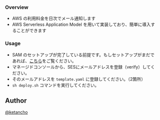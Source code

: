 ### Overview
* AWS の利用料金を日次でメール通知します
* AWS Serverless Application Model を用いて実装しており、簡単に導入することができます

### Usage

* SAM のセットアップが完了している前提です。もしセットアップがまだであれば、[こちら](http://www.ketancho.net/entry/2017/12/25/030849)をご覧ください。
* マネージドコンソールから、SESにメールアドレスを登録（verify）してください。
* そのメールアドレスを `template.yaml` に登録してください。（2箇所）
* `sh deploy.sh` コマンドを実行してください。

## Author

[@ketancho](https://twitter.com/ketancho)
